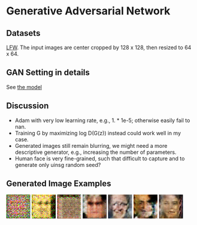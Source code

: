 # Generative Adversarial Network

## Datasets
[LFW](http://vis-www.cs.umass.edu/lfw/). The input images are center cropped by 128 x 128, then resized to 64 x 64.

## GAN Setting in details
See [the model](gan/models)

## Discussion
- Adam with very low learning rate, e.g., 1. * 1e-5; otherwise easily fail to nan.
- Training G by maximizing log D(G(z)) instead could work well in my case.
- Generated images still remain blurring, we might need a more descriptive generator, e.g., increasing the number of parameters.
- Human face is very fine-grained, such that difficult to capture and to generate only uinsg random seed?

## Generated Image Examples

![Epoch=001](./images/001/00000.png "Epoch=001")
![Epoch=050](./images/050/00000.png "Epoch=050")
![Epoch=100](./images/100/00000.png "Epoch=100")
![Epoch=200](./images/200/00000.png "Epoch=200")
![Epoch=300](./images/300/00000.png "Epoch=300")
![Epoch=400](./images/400/00000.png "Epoch=400")
![Epoch=500](./images/500/00000.png "Epoch=500")


